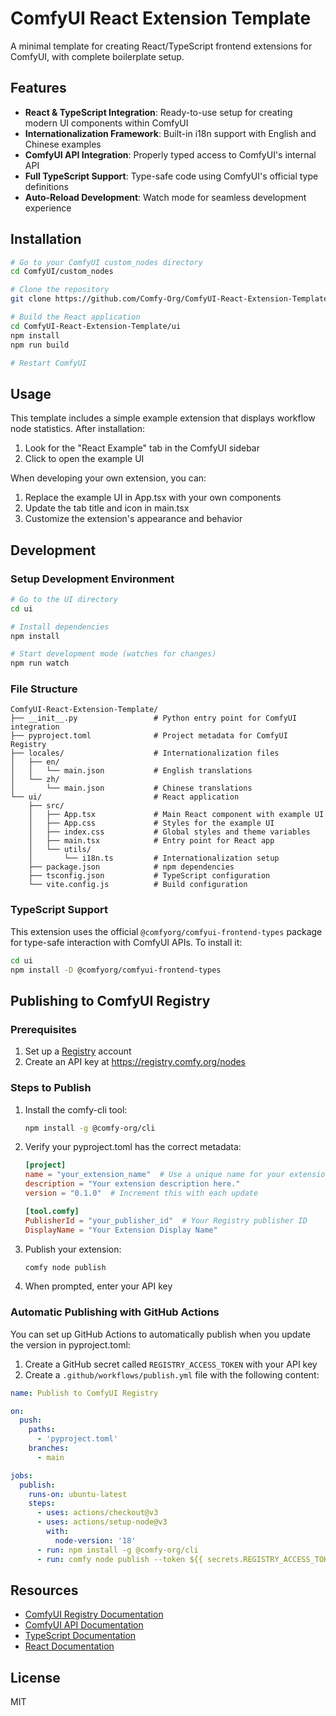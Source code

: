# ComfyUI React Extension Template

A minimal template for creating React/TypeScript frontend extensions for ComfyUI, with complete boilerplate setup.

## Features

- **React & TypeScript Integration**: Ready-to-use setup for creating modern UI components within ComfyUI
- **Internationalization Framework**: Built-in i18n support with English and Chinese examples
- **ComfyUI API Integration**: Properly typed access to ComfyUI's internal API
- **Full TypeScript Support**: Type-safe code using ComfyUI's official type definitions
- **Auto-Reload Development**: Watch mode for seamless development experience

## Installation

```bash
# Go to your ComfyUI custom_nodes directory
cd ComfyUI/custom_nodes

# Clone the repository
git clone https://github.com/Comfy-Org/ComfyUI-React-Extension-Template.git

# Build the React application
cd ComfyUI-React-Extension-Template/ui
npm install
npm run build

# Restart ComfyUI
```

## Usage

This template includes a simple example extension that displays workflow node statistics. After installation:

1. Look for the "React Example" tab in the ComfyUI sidebar
2. Click to open the example UI

When developing your own extension, you can:
1. Replace the example UI in App.tsx with your own components
2. Update the tab title and icon in main.tsx
3. Customize the extension's appearance and behavior

## Development

### Setup Development Environment

```bash
# Go to the UI directory
cd ui

# Install dependencies
npm install

# Start development mode (watches for changes)
npm run watch
```

### File Structure

```
ComfyUI-React-Extension-Template/
├── __init__.py                 # Python entry point for ComfyUI integration
├── pyproject.toml              # Project metadata for ComfyUI Registry
├── locales/                    # Internationalization files
│   ├── en/
│   │   └── main.json           # English translations
│   └── zh/
│       └── main.json           # Chinese translations
└── ui/                         # React application
    ├── src/
    │   ├── App.tsx             # Main React component with example UI
    │   ├── App.css             # Styles for the example UI
    │   ├── index.css           # Global styles and theme variables
    │   ├── main.tsx            # Entry point for React app
    │   └── utils/
    │       └── i18n.ts         # Internationalization setup
    ├── package.json            # npm dependencies
    ├── tsconfig.json           # TypeScript configuration
    └── vite.config.js          # Build configuration
```

### TypeScript Support

This extension uses the official `@comfyorg/comfyui-frontend-types` package for type-safe interaction with ComfyUI APIs. To install it:

```bash
cd ui
npm install -D @comfyorg/comfyui-frontend-types
```

## Publishing to ComfyUI Registry

### Prerequisites

1. Set up a [Registry](https://registry.comfy.org) account
2. Create an API key at https://registry.comfy.org/nodes

### Steps to Publish

1. Install the comfy-cli tool:
   ```bash
   npm install -g @comfy-org/cli
   ```

2. Verify your pyproject.toml has the correct metadata:
   ```toml
   [project]
   name = "your_extension_name"  # Use a unique name for your extension
   description = "Your extension description here."
   version = "0.1.0"  # Increment this with each update

   [tool.comfy]
   PublisherId = "your_publisher_id"  # Your Registry publisher ID
   DisplayName = "Your Extension Display Name"
   ```

3. Publish your extension:
   ```bash
   comfy node publish
   ```

4. When prompted, enter your API key

### Automatic Publishing with GitHub Actions

You can set up GitHub Actions to automatically publish when you update the version in pyproject.toml:

1. Create a GitHub secret called `REGISTRY_ACCESS_TOKEN` with your API key
2. Create a `.github/workflows/publish.yml` file with the following content:

```yaml
name: Publish to ComfyUI Registry

on:
  push:
    paths:
      - 'pyproject.toml'
    branches:
      - main

jobs:
  publish:
    runs-on: ubuntu-latest
    steps:
      - uses: actions/checkout@v3
      - uses: actions/setup-node@v3
        with:
          node-version: '18'
      - run: npm install -g @comfy-org/cli
      - run: comfy node publish --token ${{ secrets.REGISTRY_ACCESS_TOKEN }}
```

## Resources

- [ComfyUI Registry Documentation](https://docs.comfy.org/registry/publishing)
- [ComfyUI API Documentation](https://docs.comfy.org)
- [TypeScript Documentation](https://www.typescriptlang.org/docs/)
- [React Documentation](https://react.dev/reference/react)

## License

MIT